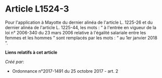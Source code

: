# Article L1524-3

Pour l'application à Mayotte du dernier alinéa de l'article L. 1225-26 et du dernier alinéa de l'article L. 1225-44, les
mots : “ à l'entrée en vigueur de la loi n° 2006-340 du 23 mars 2006 relative à l'égalité salariale entre les femmes et les
hommes ” sont remplacés par les mots : “ au 1er janvier 2018 ”.

**Liens relatifs à cet article**

_Créé par_:

  - Ordonnance n°2017-1491 du 25 octobre 2017 - art. 2
